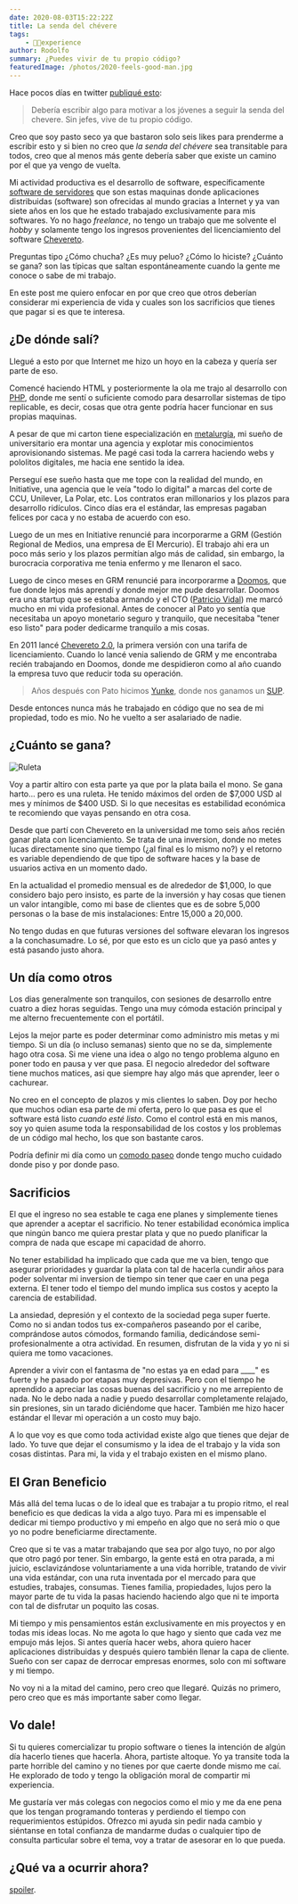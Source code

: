 ```yaml
---
date: 2020-08-03T15:22:22Z
title: La senda del chévere
tags:
    - 👴🏾experience
author: Rodolfo
summary: ¿Puedes vivir de tu propio código?
featuredImage: /photos/2020-feels-good-man.jpg
---
```


Hace pocos días en twitter [publiqué esto](https://twitter.com/godlike/status/1289270824910950401):

> Debería escribir algo para motivar a los jóvenes a seguir la senda del chevere. Sin jefes, vive de tu propio código.

Creo que soy pasto seco ya que bastaron solo seis likes para prenderme a escribir esto y si bien no creo que _la senda del chévere_ sea transitable para todos, creo que al menos más gente debería saber que existe un camino por el que ya vengo de vuelta.

Mi actividad productiva es el desarrollo de software, específicamente [software de servidores](https://en.wikipedia.org/wiki/Server-side) que son estas maquinas donde aplicaciones distribuidas (software) son ofrecidas al mundo gracias a Internet y ya van siete años en los que he estado trabajado exclusivamente para mis softwares. Yo no hago _freelance_, no tengo un trabajo que me solvente el _hobby_ y solamente tengo los ingresos provenientes del licenciamiento del software [Chevereto](https://chevereto.com/).

Preguntas tipo ¿Cómo chucha? ¿Es muy peluo? ¿Cómo lo hiciste? ¿Cuánto se gana? son las típicas que saltan espontáneamente cuando la gente me conoce o sabe de mi trabajo.

En este post me quiero enfocar en por que creo que otros deberían considerar mi experiencia de vida y cuales son los sacrificios que tienes que pagar si es que te interesa.

## ¿De dónde salí?

Llegué a esto por que Internet me hizo un hoyo en la cabeza y quería ser parte de eso.

Comencé haciendo HTML y posteriormente la ola me trajo al desarrollo con [PHP](https://www.php.net/), donde me sentí o suficiente comodo para desarrollar sistemas de tipo replicable, es decir, cosas que otra gente podría hacer funcionar en sus propias maquinas.

A pesar de que mi carton tiene especialización en [metalurgía](https://metalurgia.usach.cl/), mi sueño de universitario era montar una agencia y explotar mis conocimientos aprovisionando sistemas. Me pagé casi toda la carrera haciendo webs y pololitos digitales, me hacia ene sentido la idea.

Perseguí ese sueño hasta que me tope con la realidad del mundo, en Initiative, una agencia que le veía "todo lo digital" a marcas del corte de CCU, Unilever, La Polar, etc. Los contratos eran millonarios y los plazos para desarrollo ridículos. Cinco días era el estándar, las empresas pagaban felices por caca y no estaba de acuerdo con eso.

Luego de un mes en Initiative renuncié para incorporarme a GRM (Gestión Regional de Medios, una empresa de El Mercurio). El trabajo ahi era un poco más serio y los plazos permitían algo más de calidad, sin embargo, la burocracia corporativa me tenia enfermo y me llenaron el saco.

Luego de cinco meses en GRM renuncié para incorporarme a [Doomos](https://www.doomos.cl/), que fue donde lejos más aprendí y donde mejor me pude desarrollar. Doomos era una startup que se estaba armando y el CTO ([Patricio Vidal](https://twitter.com/trikio)) me marcó mucho en mi vida profesional. Antes de conocer al Pato yo sentía que necesitaba un apoyo monetario seguro y tranquilo, que necesitaba "tener eso listo" para poder dedicarme tranquilo a mis cosas.

En 2011 lancé [Chevereto 2.0](https://github.com/chevereto/chevereto-2), la primera versión con una tarifa de licenciamiento. Cuando lo lancé venia saliendo de GRM y me encontraba recién trabajando en Doomos, donde me despidieron como al año cuando la empresa tuvo que reducir toda su operación.

> Años después con Pato hicimos [Yunke](https://rodolfo.is/2013/11/23/hola-junkstr/), donde nos ganamos un [SUP](https://www.startupchile.org/).

Desde entonces nunca más he trabajado en código que no sea de mi propiedad, todo es mio. No he vuelto a ser asalariado de nadie.

## ¿Cuánto se gana?

![Ruleta](/photos/2020-ruleta.jpg)

Voy a partir altiro con esta parte ya que por la plata baila el mono. Se gana harto... pero es una ruleta. He tenido máximos del orden de $7,000 USD al mes y mínimos de $400 USD. Si lo que necesitas es estabilidad económica te recomiendo que vayas pensando en otra cosa.

Desde que partí con Chevereto en la universidad me tomo seis años recién ganar plata con licenciamiento. Se trata de una inversion, donde no metes lucas directamente sino que tiempo (¿al final es lo mismo no?) y el retorno es variable dependiendo de que tipo de software haces y la base de usuarios activa en un momento dado.

En la actualidad el promedio mensual es de alrededor de $1,000, lo que considero bajo pero insisto, es parte de la inversión y hay cosas que tienen un valor intangible, como mi base de clientes que es de sobre 5,000 personas o la base de mis instalaciones: Entre 15,000 a 20,000.

No tengo dudas en que futuras versiones del software elevaran los ingresos a la conchasumadre. Lo sé, por que esto es un ciclo que ya pasó antes y está pasando justo ahora.

## Un día como otros

Los dias generalmente son tranquilos, con sesiones de desarrollo entre cuatro a diez horas seguidas. Tengo una muy cómoda estación principal y me alterno frecuentemente con el portátil.

Lejos la mejor parte es poder determinar como administro mis metas y mi tiempo. Si un día (o incluso semanas) siento que no se da, simplemente hago otra cosa. Si me viene una idea o algo no tengo problema alguno en poner todo en pausa y ver que pasa. El negocio alrededor del software tiene muchos matices, asi que siempre hay algo más que aprender, leer o cachurear.

No creo en el concepto de plazos y mis clientes lo saben. Doy por hecho que muchos odian esa parte de mi oferta, pero lo que pasa es que el software está listo _cuando esté listo_. Como el control está en mis manos, soy yo quien asume toda la responsabilidad de los costos y los problemas de un código mal hecho, los que son bastante caros.

Podría definir mi día como un [comodo paseo](https://www.youtube.com/watch?v=VGeefnUOHO4) donde tengo mucho cuidado donde piso y por donde paso.

## Sacrificios

El que el ingreso no sea estable te caga ene planes y simplemente tienes que aprender a aceptar el sacrificio. No tener estabilidad económica implica que ningún banco me quiera prestar plata y que no puedo planificar la compra de nada que escape mi capacidad de ahorro.

No tener estabilidad ha implicado que cada que me va bien, tengo que asegurar prioridades y guardar la plata con tal de hacerla cundir años para poder solventar mi inversion de tiempo sin tener que caer en una pega externa. El tener todo el tiempo del mundo implica sus costos y acepto la carencia de estabilidad.

La ansiedad, depresión y el contexto de la sociedad pega super fuerte. Como no si andan todos tus ex-compañeros paseando por el caribe, comprándose autos cómodos, formando familia, dedicándose semi-profesionalmente a otra actividad. En resumen, disfrutan de la vida y yo ni si quiera me tomo vacaciones.

Aprender a vivir con el fantasma de "no estas ya en edad para ____" es fuerte y he pasado por etapas muy depresivas. Pero con el tiempo he aprendido a apreciar las cosas buenas del sacrificio y no me arrepiento de nada. No le debo nada a nadie y puedo desarrollar completamente relajado, sin presiones, sin un tarado diciéndome que hacer. También me hizo hacer estándar el llevar mi operación a un costo muy bajo.

A lo que voy es que como toda actividad existe algo que tienes que dejar de lado. Yo tuve que dejar el consumismo y la idea de el trabajo y la vida son cosas distintas. Para mi, la vida y el trabajo existen en el mismo plano.

## El Gran Beneficio

Más allá del tema lucas o de lo ideal que es trabajar a tu propio ritmo, el real beneficio es que dedicas la vida a algo tuyo. Para mi es impensable el dedicar mi tiempo productivo y mi empeño en algo que no será mio o que yo no podre beneficiarme directamente.

Creo que si te vas a matar trabajando que sea por algo tuyo, no por algo que otro pagó por tener. Sin embargo, la gente está en otra parada, a mi juicio, esclavizándose voluntariamente a una vida horrible, tratando de vivir una vida estándar, con una ruta inventada por el mercado para que estudies, trabajes, consumas. Tienes familia, propiedades, lujos pero la mayor parte de tu vida la pasas haciendo haciendo algo que ni te importa con tal de disfrutar un poquito las cosas.

Mi tiempo y mis pensamientos están exclusivamente en mis proyectos y en todas mis ideas locas. No me agota lo que hago y siento que cada vez me empujo más lejos. Si antes quería hacer webs, ahora quiero hacer aplicaciones distribuidas y después quiero también llenar la capa de cliente. Sueño con ser capaz de derrocar empresas enormes, solo con mi software y mi tiempo.

No voy ni a la mitad del camino, pero creo que llegaré. Quizás no primero, pero creo que es más importante saber como llegar.

## Vo dale!

Si tu quieres comercializar tu propio software o tienes la intención de algún día hacerlo tienes que hacerla. Ahora, partiste altoque. Yo ya transite toda la parte horrible del camino y no tienes por que caerte donde mismo me caí. He explorado de todo y tengo la obligación moral de compartir mi experiencia.

Me gustaría ver más colegas con negocios como el mio y me da ene pena que los tengan programando tonteras y perdiendo el tiempo con requerimientos estúpidos. Ofrezco mi ayuda sin pedir nada cambio y siéntanse en total confianza de mandarme dudas o cualquier tipo de consulta particular sobre el tema, voy a tratar de asesorar en lo que pueda.

## ¿Qué va a ocurrir ahora?

[spoiler](https://www.youtube.com/watch?v=gDadfh0ZdBM&t=120).
